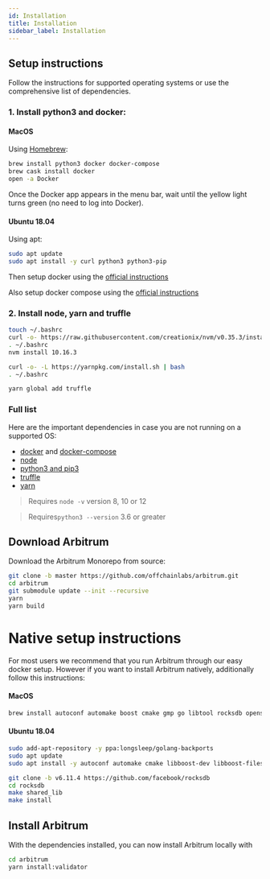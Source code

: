 ```yaml
---
id: Installation
title: Installation
sidebar_label: Installation
---
```


## Setup instructions

Follow the instructions for supported operating systems or use the comprehensive
list of dependencies.

### 1. Install python3 and docker:

#### MacOS

Using [Homebrew](https://brew.sh/):

```bash
brew install python3 docker docker-compose
brew cask install docker
open -a Docker
```

Once the Docker app appears in the menu bar, wait until the yellow light turns
green (no need to log into Docker).

#### Ubuntu 18.04

Using apt:

```bash
sudo apt update
sudo apt install -y curl python3 python3-pip
```

Then setup docker using the [official instructions](https://docs.docker.com/engine/install/ubuntu/)

Also setup docker compose using the [official instructions](https://docs.docker.com/compose/install/)

### 2. Install node, yarn and truffle

```bash
touch ~/.bashrc
curl -o- https://raw.githubusercontent.com/creationix/nvm/v0.35.3/install.sh | bash
. ~/.bashrc
nvm install 10.16.3

curl -o- -L https://yarnpkg.com/install.sh | bash
. ~/.bashrc

yarn global add truffle
```

### Full list

Here are the important dependencies in case you are not running on a supported OS:

- [docker](https://github.com/docker/docker-ce/releases) and
  [docker-compose](https://github.com/docker/compose/releases)
- [node](https://nodejs.org/en/)
- [python3 and pip3](https://www.python.org/downloads/)
- [truffle](https://truffleframework.com/docs/truffle/getting-started/installation)
- [yarn](https://yarnpkg.com/en/)

> Requires `node -v` version 8, 10 or 12

> Requires`python3 --version` 3.6 or greater

## Download Arbitrum

Download the Arbitrum Monorepo from source:

```bash
git clone -b master https://github.com/offchainlabs/arbitrum.git
cd arbitrum
git submodule update --init --recursive
yarn
yarn build
```

# Native setup instructions

For most users we recommend that you run Arbitrum through our easy docker setup. However if you want to install Arbitrum natively, additionally follow this instructions:

#### MacOS

```bash
brew install autoconf automake boost cmake gmp go libtool rocksdb openssl
```

#### Ubuntu 18.04

```bash
sudo add-apt-repository -y ppa:longsleep/golang-backports
sudo apt update
sudo apt install -y autoconf automake cmake libboost-dev libboost-filesystem-dev libgmp-dev librocksdb-dev libssl-dev libgflags-dev libsnappy-dev zlib1g-dev libbz2-dev liblz4-dev libzstd-dev libtool golang-go clang-format

git clone -b v6.11.4 https://github.com/facebook/rocksdb
cd rocksdb
make shared_lib
make install
```

## Install Arbitrum

With the dependencies installed, you can now install Arbitrum locally with

```bash
cd arbitrum
yarn install:validator
```
